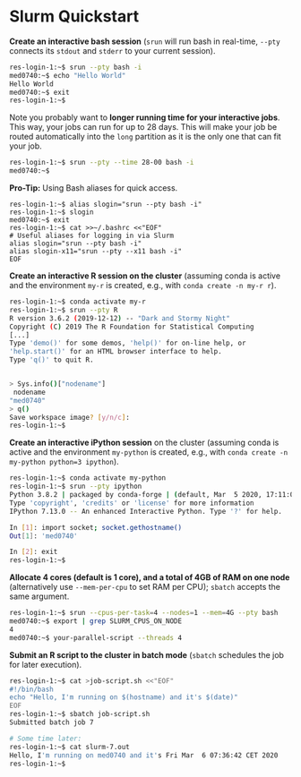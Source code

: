 # Slurm Quickstart

**Create an interactive bash session** (`srun` will run bash in real-time, `--pty` connects its `stdout` and `stderr` to your current session).

```bash
res-login-1:~$ srun --pty bash -i
med0740:~$ echo "Hello World"
Hello World
med0740:~$ exit
res-login-1:~$
```

Note you probably want to **longer running time for your interactive jobs**.
This way, your jobs can run for up to 28 days.
This will make your job be routed automatically into the `long` partition as it is the only one that can fit your job.

```bash
res-login-1:~$ srun --pty --time 28-00 bash -i
med0740:~$
```

**Pro-Tip:** Using Bash aliases for quick access.

```
res-login-1:~$ alias slogin="srun --pty bash -i"
res-login-1:~$ slogin
med0740:~$ exit
res-login-1:~$ cat >>~/.bashrc <<"EOF"
# Useful aliases for logging in via Slurm
alias slogin="srun --pty bash -i"
alias slogin-x11="srun --pty --x11 bash -i"
EOF
```

**Create an interactive R session on the cluster** (assuming conda is active and the environment `my-r` is created, e.g., with `conda create -n my-r r`).

```bash
res-login-1:~$ conda activate my-r
res-login-1:~$ srun --pty R
R version 3.6.2 (2019-12-12) -- "Dark and Stormy Night"
Copyright (C) 2019 The R Foundation for Statistical Computing
[...]
Type 'demo()' for some demos, 'help()' for on-line help, or
'help.start()' for an HTML browser interface to help.
Type 'q()' to quit R.


> Sys.info()["nodename"]
 nodename
"med0740"
> q()
Save workspace image? [y/n/c]:
res-login-1:~$
```

**Create an interactive iPython session** on the cluster (assuming conda is active and the environment `my-python` is created, e.g., with `conda create -n my-python python=3 ipython`).

```bash
res-login-1:~$ conda activate my-python
res-login-1:~$ srun --pty ipython
Python 3.8.2 | packaged by conda-forge | (default, Mar  5 2020, 17:11:00)
Type 'copyright', 'credits' or 'license' for more information
IPython 7.13.0 -- An enhanced Interactive Python. Type '?' for help.

In [1]: import socket; socket.gethostname()
Out[1]: 'med0740'

In [2]: exit
res-login-1:~$
```

**Allocate 4 cores (default is 1 core), and a total of 4GB of RAM on one node** (alternatively use `--mem-per-cpu` to set RAM per CPU); `sbatch` accepts the same argument.

```bash
res-login-1:~$ srun --cpus-per-task=4 --nodes=1 --mem=4G --pty bash
med0740:~$ export | grep SLURM_CPUS_ON_NODE
4
med0740:~$ your-parallel-script --threads 4
```

**Submit an R script to the cluster in batch mode** (`sbatch` schedules the job for later execution).

```bash
res-login-1:~$ cat >job-script.sh <<"EOF"
#!/bin/bash
echo "Hello, I'm running on $(hostname) and it's $(date)"
EOF
res-login-1:~$ sbatch job-script.sh
Submitted batch job 7

# Some time later:
res-login-1:~$ cat slurm-7.out
Hello, I'm running on med0740 and it's Fri Mar  6 07:36:42 CET 2020
res-login-1:~$
```
